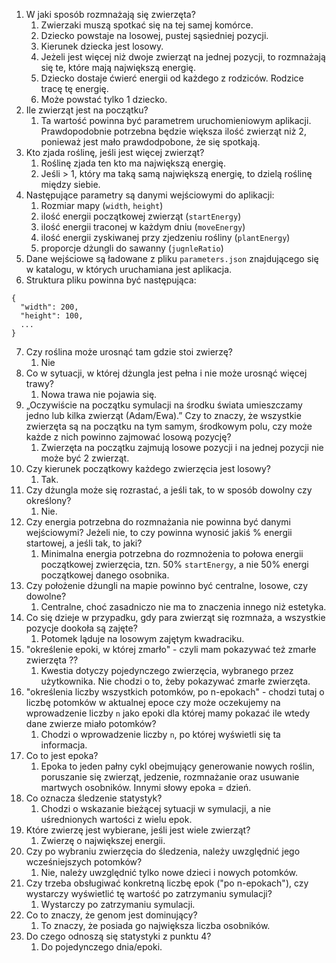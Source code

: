 1. W jaki sposób rozmnażają się zwierzęta?
   1. Zwierzaki muszą spotkać się na tej samej komórce.
   2. Dziecko powstaje na losowej, pustej sąsiedniej pozycji.
   3. Kierunek dziecka jest losowy.
   4. Jeżeli jest więcej niż dwoje zwierząt na jednej pozycji, to rozmnażają się te, które mają największą energię.
   5. Dziecko dostaje ćwierć energii od każdego z rodziców. Rodzice tracę tę energię.
   6. Może powstać tylko 1 dziecko. 
2. Ile zwierząt jest na początku?
   1. Ta wartość powinna być parametrem uruchomieniowym aplikacji. Prawdopodobnie potrzebna będzie większa ilość zwierząt
      niż 2, ponieważ jest mało prawdodpobone, że się spotkają.
3. Kto zjada roślinę, jeśli jest więcej zwierząt?
   1. Roślinę zjada ten kto ma największą energię.
   2. Jeśli > 1, który ma taką samą największą energię, to dzielą roślinę między siebie.
4. Następujące parametry są danymi wejściowymi do aplikacji:
   1. Rozmiar mapy (`width`, `height`)
   2. ilość energii początkowej zwierząt (`startEnergy`)
   3. ilość energii traconej w każdym dniu (`moveEnergy`)
   4. ilość energii zyskiwanej przy zjedzeniu rośliny (`plantEnergy`)
   4. proporcje dżungli do sawanny (`jugnleRatio`)
5. Dane wejściowe są ładowane z pliku `parameters.json` znajdującego się w katalogu, w których uruchamiana jest
   aplikacja.
6. Struktura pliku powinna być następująca:
```
{ 
  "width": 200,
  "height": 100,
  ...
}
```
7. Czy roślina może urosnąć tam gdzie stoi zwierzę?
   1. Nie
8. Co w sytuacji, w której dżungla jest pełna i nie może urosnąć więcej trawy? 
   1. Nowa trawa nie pojawia się.
9. „Oczywiście na początku symulacji na środku świata umieszczamy jedno lub kilka zwierząt (Adam/Ewa).”
   Czy to znaczy, że wszystkie zwierzęta są na początku na tym samym, środkowym polu, czy może każde z nich powinno zajmować 
   losową pozycję?
   1. Zwierzęta na początku zajmują losowe pozycji i na jednej pozycji nie może być 2 zwierząt.
5. Czy kierunek początkowy każdego zwierzęcia jest losowy?
   1. Tak.
6. Czy dżungla może się rozrastać, a jeśli tak, to w sposób dowolny czy określony?
   1. Nie.
7. Czy energia potrzebna do rozmnażania nie powinna być danymi wejściowymi? Jeżeli nie, to czy powinna wynosić jakiś % energii startowej, a jeśli tak, to jaki?
   1. Minimalna energia potrzebna do rozmnożenia to połowa energii początkowej zwierzęcia, 
      tzn. 50% `startEnergy`, a nie 50% energi początkowej danego osobnika.
8. Czy położenie dżungli na mapie powinno być centralne, losowe, czy dowolne?
   1. Centralne, choć zasadniczo nie ma to znaczenia innego niż estetyka. 
9. Co się dzieje w przypadku, gdy para zwierząt się rozmnaża, a wszystkie pozycje dookoła są zajęte?
   1. Potomek ląduje na losowym zajętym kwadraciku.
10. "określenie epoki, w której zmarło" - czyli mam pokazywać też zmarłe zwierzęta ??
    1. Kwestia dotyczy pojedynczego zwierzęcia, wybranego przez użytkownika. Nie chodzi o to, żeby pokazywać zmarłe zwierzęta.
11. "określenia liczby wszystkich potomków, po n-epokach" - chodzi tutaj o liczbę potomków w aktualnej epoce
    czy może oczekujemy na wprowadzenie liczby `n` jako epoki dla której mamy pokazać ile wtedy dane 
    zwierze miało potomków?
    1. Chodzi o wprowadzenie liczby `n`, po której wyświetli się ta informacja.
12. Co to jest epoka?
    1. Epoka to jeden pałny cykl obejmujący generowanie nowych roślin, poruszanie się zwierząt, jedzenie, rozmnażanie
       oraz usuwanie martwych osobników. Innymi słowy epoka = dzień.
13. Co oznacza śledzenie statystyk?
    1. Chodzi o wskazanie bieżącej sytuacji w symulacji, a nie uśrednionych wartości z wielu epok.
14. Które zwierzę jest wybierane, jeśli jest wiele zwierząt?
    1. Zwierzę o największej energii.
15. Czy po wybraniu zwierzęcia do śledzenia, należy uwzględnić jego wcześniejszych potomków?
    1. Nie, należy uwzględnić tylko nowe dzieci i nowych potomków.
16. Czy trzeba obsługiwać konkretną liczbę epok ("po n-epokach"), czy wystarczy wyświetlić tę wartość po zatrzymaniu
    symulacji?
    1. Wystarczy po zatrzymaniu symulacji.
17. Co to znaczy, że genom jest dominujący?
    1. To znaczy, że posiada go największa liczba osobników.
18. Do czego odnoszą się statystyki z punktu 4?
    1. Do pojedynczego dnia/epoki.
